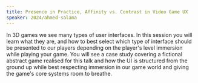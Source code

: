 ```yaml
---
title: Presence in Practice, Affinity vs. Contrast in Video Game UX
speaker: 2024/ahmed-salama
---
```


In 3D games we see many types of user interfaces. In this session you will learn what they are, and how to best select which type of interface should be presented to our players depending on the player's level immersion while playing your game. You will see a case study covering a fictional abstract game realised for this talk and how the UI is structured from the ground up while best respecting immersion in our game world and giving the game's core systems room to breathe.
